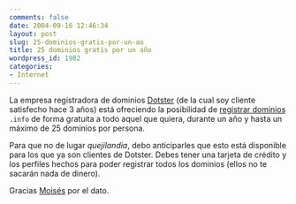 ```yaml
---
comments: false
date: 2004-09-16 12:46:34
layout: post
slug: 25-dominios-gratis-por-un-ao
title: 25 dominios gratis por un año
wordpress_id: 1982
categories:
- Internet
---
```


La empresa registradora de dominios [Dotster](http://www.dotster.com/) (de la cual soy cliente satisfecho hace 3 años) está ofreciendo la posibilidad de [registrar dominios](http://www.dotster.com/specials/info_special.php) `.info` de forma gratuita a todo aquel que quiera, durante un año y hasta un máximo de 25 dominios por persona.





Para que no de lugar _quejilandia_, debo anticiparles que esto está disponible para los que ya son clientes de Dotster. Debes tener una tarjeta de crédito y los perfiles hechos para poder registrar todos los dominios (ellos no te sacarán nada de dinero).





Gracias [Moisés](http://www.xarxa-lmi.com/) por el dato.




 
